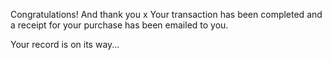 Congratulations! And thank you x  Your transaction has been completed and a receipt for your purchase has been emailed to you.  

Your record is on its way...
